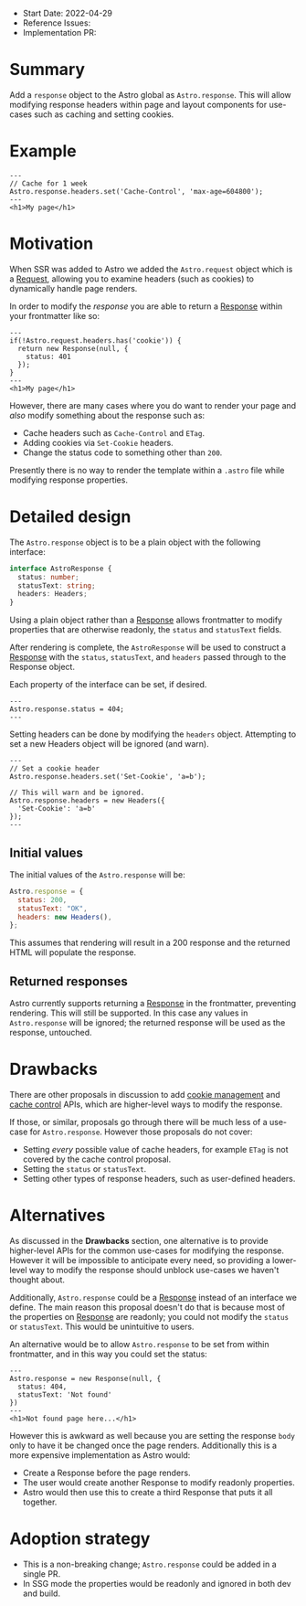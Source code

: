 - Start Date: 2022-04-29
- Reference Issues: <!-- related issues, otherwise leave empty -->
- Implementation PR: <!-- leave empty -->

# Summary

Add a `response` object to the Astro global as `Astro.response`. This will allow modifying response headers within page and layout components for use-cases such as caching and setting cookies.

# Example

```astro
---
// Cache for 1 week
Astro.response.headers.set('Cache-Control', 'max-age=604800');
---
<h1>My page</h1>
```

# Motivation

When SSR was added to Astro we added the `Astro.request` object which is a [Request](https://developer.mozilla.org/en-US/docs/Web/API/Request), allowing you to examine headers (such as cookies) to dynamically handle page renders.

In order to modify the _response_ you are able to return a [Response](https://developer.mozilla.org/en-US/docs/Web/API/Response) within your frontmatter like so:

```astro
---
if(!Astro.request.headers.has('cookie')) {
  return new Response(null, {
    status: 401
  });
}
---
<h1>My page</h1>
```

However, there are many cases where you do want to render your page and _also_ modify something about the response such as:

- Cache headers such as `Cache-Control` and `ETag`.
- Adding cookies via `Set-Cookie` headers.
- Change the status code to something other than `200`.

Presently there is no way to render the template within a `.astro` file while modifying response properties.

# Detailed design

The `Astro.response` object is to be a plain object with the following interface:

```ts
interface AstroResponse {
  status: number;
  statusText: string;
  headers: Headers;
}
```

Using a plain object rather than a [Response](https://developer.mozilla.org/en-US/docs/Web/API/Response) allows frontmatter to modify properties that are otherwise readonly, the `status` and `statusText` fields.

After rendering is complete, the `AstroResponse` will be used to construct a [Response](https://developer.mozilla.org/en-US/docs/Web/API/Response) with the `status`, `statusText`, and `headers` passed through to the Response object.

Each property of the interface can be set, if desired.

```astro
---
Astro.response.status = 404;
---
```

Setting headers can be done by modifying the `headers` object. Attempting to set a new Headers object will be ignored (and warn).

```astro
---
// Set a cookie header
Astro.response.headers.set('Set-Cookie', 'a=b');

// This will warn and be ignored.
Astro.response.headers = new Headers({
  'Set-Cookie': 'a=b'
});
---
```

## Initial values

The initial values of the `Astro.response` will be:

```js
Astro.response = {
  status: 200,
  statusText: "OK",
  headers: new Headers(),
};
```

This assumes that rendering will result in a 200 response and the returned HTML will populate the response.

## Returned responses

Astro currently supports returning a [Response](https://developer.mozilla.org/en-US/docs/Web/API/Response) in the frontmatter, preventing rendering. This will still be supported. In this case any values in `Astro.response` will be ignored; the returned response will be used as the response, untouched.

# Drawbacks

There are other proposals in discussion to add [cookie management](https://github.com/withastro/roadmap/discussions/182) and [cache control](https://github.com/withastro/roadmap/discussions/181) APIs, which are higher-level ways to modify the response.

If those, or similar, proposals go through there will be much less of a use-case for `Astro.response`. However those proposals do not cover:

- Setting _every_ possible value of cache headers, for example `ETag` is not covered by the cache control proposal.
- Setting the `status` or `statusText`.
- Setting other types of response headers, such as user-defined headers.

# Alternatives

As discussed in the **Drawbacks** section, one alternative is to provide higher-level APIs for the common use-cases for modifying the response. However it will be impossible to anticipate every need, so providing a lower-level way to modify the response should unblock use-cases we haven't thought about.

Additionally, `Astro.response` could be a [Response](https://developer.mozilla.org/en-US/docs/Web/API/Response) instead of an interface we define. The main reason this proposal doesn't do that is because most of the properties on [Response](https://developer.mozilla.org/en-US/docs/Web/API/Response) are readonly; you could not modify the `status` or `statusText`. This would be unintuitive to users.

An alternative would be to allow `Astro.response` to be set from within frontmatter, and in this way you could set the status:

```astro
---
Astro.response = new Response(null, {
  status: 404,
  statusText: 'Not found'
})
---
<h1>Not found page here...</h1>
```

However this is awkward as well because you are setting the response `body` only to have it be changed once the page renders. Additionally this is a more expensive implementation as Astro would:

- Create a Response before the page renders.
- The user would create another Response to modify readonly properties.
- Astro would then use this to create a third Response that puts it all together.

# Adoption strategy

- This is a non-breaking change; `Astro.response` could be added in a single PR.
- In SSG mode the properties would be readonly and ignored in both dev and build.
